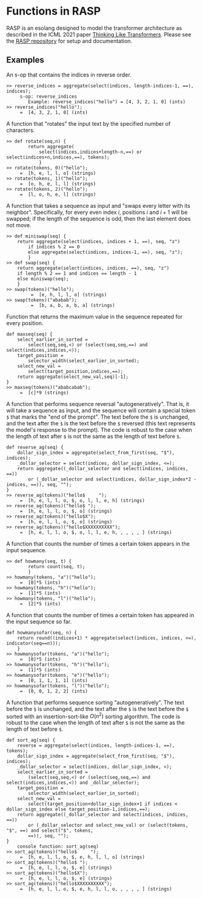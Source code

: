 # Functions in RASP

RASP is an esolang designed to model the transformer architecture as described in the ICML 2021
paper [Thinking Like Transformers](https://doi.org/10.48550/arXiv.2106.06981). Please see the [RASP
repository](https://github.com/tech-srl/RASP) for setup and documentation.

## Examples
An s-op that contains the indices in reverse order.
```
>> reverse_indices = aggregate(select(indices, length-indices-1, ==), indices);
     s-op: reverse_indices
 	    Example: reverse_indices("hello") = [4, 3, 2, 1, 0] (ints)
>> reverse_indices("hello");
	 =  [4, 3, 2, 1, 0] (ints)
```

A function that "rotates" the input text by the specified number of characters.
```
>> def rotate(seq,n) {
        return aggregate(
            select(indices,indices+length-n,==) or select(indices+n,indices,==), tokens);
            }
>> rotate(tokens, 0)("hello");
	 =  [h, e, l, l, o] (strings)
>> rotate(tokens, 1)("hello");
	 =  [o, h, e, l, l] (strings)
>> rotate(tokens, 2)("hello");
	 =  [l, o, h, e, l] (strings)
```

A function that takes a sequence as input and "swaps every letter with its neighbor".
Specifically, for every even index $i$, positions $i$ and $i+1$ will be swapped;
if the length of the sequence is odd, then the last element does not move.

```
>> def miniswap(seq) {
    return aggregate(select(indices, indices + 1, ==), seq, "z")
        if indices % 2 == 0
        else aggregate(select(indices, indices-1, ==), seq, "z");
        }
>> def swap(seq) {
    return aggregate(select(indices, indices, ==), seq, "z")
    if length % 2 == 1 and indices == length - 1
    else miniswap(seq);
    }
>> swap(tokens)("hello");
         =  [e, h, l, l, o] (strings)
>> swap(tokens)("ababab");
         =  [b, a, b, a, b, a] (strings)
```

Function that returns the maximum value in the sequence repeated for every position.
```
def maxseq(seq) {
    select_earlier_in_sorted = 
        select(seq,seq,<) or (select(seq,seq,==) and select(indices,indices,<));
    target_position = 
        selector_width(select_earlier_in_sorted);
    select_new_val = 
        select(target_position,indices,==);
    return aggregate(select_new_val,seq)[-1];
}
>> maxseq(tokens)("ababcabab");
	 =  [c]*9 (strings)
```

A function that performs sequence reversal "autogeneratively".
That is, it will take a sequence as input, and the sequence will contain a special token `$` that marks the "end of the prompt".
The text before the `$` is unchanged, and the text after the `$` is the text before the `$` reversed (this text represents the model's response to the prompt).
The code is robust to the case when the length of text after `$` is not the same as the length of text before `$`.

```
def reverse_ag(seq) {
    dollar_sign_index = aggregate(select_from_first(seq, "$"), indices);
    _dollar_selector = select(indices, dollar_sign_index, <=);
    return aggregate((_dollar_selector and select(indices, indices, ==))
        or (_dollar_selector and select(indices, dollar_sign_index*2 - indices, ==)), seq, "");
}
>> reverse_ag(tokens)("hello$     ");
	 =  [h, e, l, l, o, $, o, l, l, e, h] (strings)
>> reverse_ag(tokens)("hello$ ");
	 =  [h, e, l, l, o, $, o] (strings)
>> reverse_ag(tokens)("hello$X");
	 =  [h, e, l, l, o, $, o] (strings)
>> reverse_ag(tokens)("hello$XXXXXXXXXX");
	 =  [h, e, l, l, o, $, o, l, l, e, h, , , , , ] (strings)
```

A function that counts the number of times a certain token appears in the input sequence.
```
>> def howmany(seq, t) {
        return count(seq, t);
        }
>> howmany(tokens, "a")("hello");
	 =  [0]*5 (ints)
>> howmany(tokens, "h")("hello");
	 =  [1]*5 (ints)
>> howmany(tokens, "l")("hello");
	 =  [2]*5 (ints)
```

A function that counts the number of times a certain token has appeared in the input sequence so far.
```
def howmanysofar(seq, n) {
    return round((indices+1) * aggregate(select(indices, indices, <=), indicator(seq==n)));
    }
>> howmanysofar(tokens, "a")("hello");
	 =  [0]*5 (ints)
>> howmanysofar(tokens, "h")("hello");
	 =  [1]*5 (ints)
>> howmanysofar(tokens, "e")("hello");
	 =  [0, 1, 1, 1, 1] (ints)
>> howmanysofar(tokens, "l")("hello");
	 =  [0, 0, 1, 2, 2] (ints)
```


A function that performs sequence sorting "autogeneratively".
The text before the `$` is unchanged, and the text after the `$` is the text before the `$` sorted with an insertion-sort-like $O(n^2)$ sorting algorithm.
The code is robust to the case when the length of text after `$` is not the same as the length of text before `$`.

```
def sort_ag(seq) {
    reverse = aggregate(select(indices, length-indices-1, ==), tokens);
    dollar_sign_index = aggregate(select_from_first(seq, "$"), indices);
    _dollar_selector = select(indices, dollar_sign_index, <);
    select_earlier_in_sorted =
        (select(seq,seq,<) or (select(seq,seq,==) and select(indices,indices,<)) and _dollar_selector);
    target_position =                                                     
        selector_width(select_earlier_in_sorted);
    select_new_val = 
        select(target_position+dollar_sign_index+1 if indices < dollar_sign_index else target_position-1,indices,==);
    return aggregate((_dollar_selector and select(indices, indices, ==))
        or (_dollar_selector and select_new_val) or (select(tokens, "$", ==) and select("$", tokens,
        ==)), seq, "");
}
    console function: sort_ag(seq)
>> sort_ag(tokens)("hello$     ");
	 =  [h, e, l, l, o, $, e, h, l, l, o] (strings)
>> sort_ag(tokens)("hello$ ");
	 =  [h, e, l, l, o, $, e] (strings)
>> sort_ag(tokens)("hello$X");
	 =  [h, e, l, l, o, $, e] (strings)
>> sort_ag(tokens)("hello$XXXXXXXXXX");
	 =  [h, e, l, l, o, $, e, h, l, l, o, , , , , ] (strings)
```
